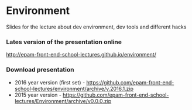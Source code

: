 # Environment
Slides for the lecture about dev environment, dev tools and different hacks

### Lates version of the presentation online

http://epam-front-end-school-lectures.github.io/environment/

### Download presentation
- 2016 year version (first set) - https://github.com/epam-front-end-school-lectures/environment/archive/v.2016.1.zip
- 2015 year version - https://github.com/epam-front-end-school-lectures/Environment/archive/v0.0.0.zip 
